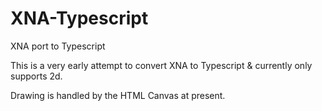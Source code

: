 # XNA-Typescript
XNA port to Typescript

This is a very early attempt to convert XNA to Typescript & currently only supports 2d.

Drawing is handled by the HTML Canvas at present.
